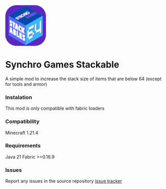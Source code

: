 <img src="src/main/resources/assets/sg_stackables/stackables_icon.png" width="128">

# Synchro Games Stackable

A simple mod to increase the stack size of items that are below 64 (except for tools and armor)

### Instalation

This mod is only compatible with fabric loaders

### Compatibility

Minecraft 1.21.4

### Requirements

Java 21
Fabric >=0.16.9

### Issues

Report any issues in the source repository [issue tracker](https://github.com/ArielM24/sg_stackables/issues)